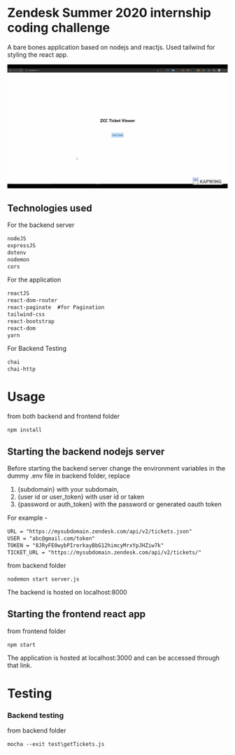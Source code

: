 # Zendesk Summer 2020 internship coding challenge

A bare bones application based on nodejs and reactjs. Used tailwind for styling the react app.

![Ticket Viewer Demo](demo.gif)

## Technologies used

For the backend server
```
nodeJS
expressJS
dotenv
nodemon
cors
```

For the application
```
reactJS
react-dom-router
react-paginate  #for Pagination
tailwind-css
react-bootstrap
react-dom
yarn
```

For Backend Testing 
```
chai
chai-http
```

# Usage

from both backend and frontend folder
```
npm install
```

## Starting the backend nodejs server

Before starting the backend server change the environment variables in the dummy .env file in backend folder, replace 
  1. {subdomain} with your subdomain,
  2. {user id or user_token} with user id or taken
  3. {password or auth_token} with the password or generated oauth token

For example -
```
URL = "https://mysubdomain.zendesk.com/api/v2/tickets.json"
USER = "abc@gmail.com/token"
TOKEN = "8JRyFE0wybPIrerkayBbG12himcyMrxYpJHZiw7k"
TICKET_URL = "https://mysubdomain.zendesk.com/api/v2/tickets/"
```

from backend folder
```
nodemon start server.js
```
The backend is hosted on localhost:8000

## Starting the frontend react app

from frontend folder

```
npm start
```

The application is hosted at localhost:3000 and can be accessed through that link.

# Testing

### Backend testing

from backend folder

```
mocha --exit test\getTickets.js
```
